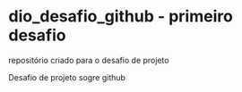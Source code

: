 # dio_desafio_github - primeiro desafio
repositório criado para o desafio de projeto

Desafio de projeto sogre github
